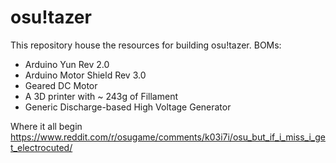 # osu!tazer
This repository house the resources for building osu!tazer.
BOMs:
  - Arduino Yun Rev 2.0
  - Arduino Motor Shield Rev 3.0
  - Geared DC Motor
  - A 3D printer with ~ 243g of Fillament
  - Generic Discharge-based High Voltage Generator

Where it all begin https://www.reddit.com/r/osugame/comments/k03i7i/osu_but_if_i_miss_i_get_electrocuted/
